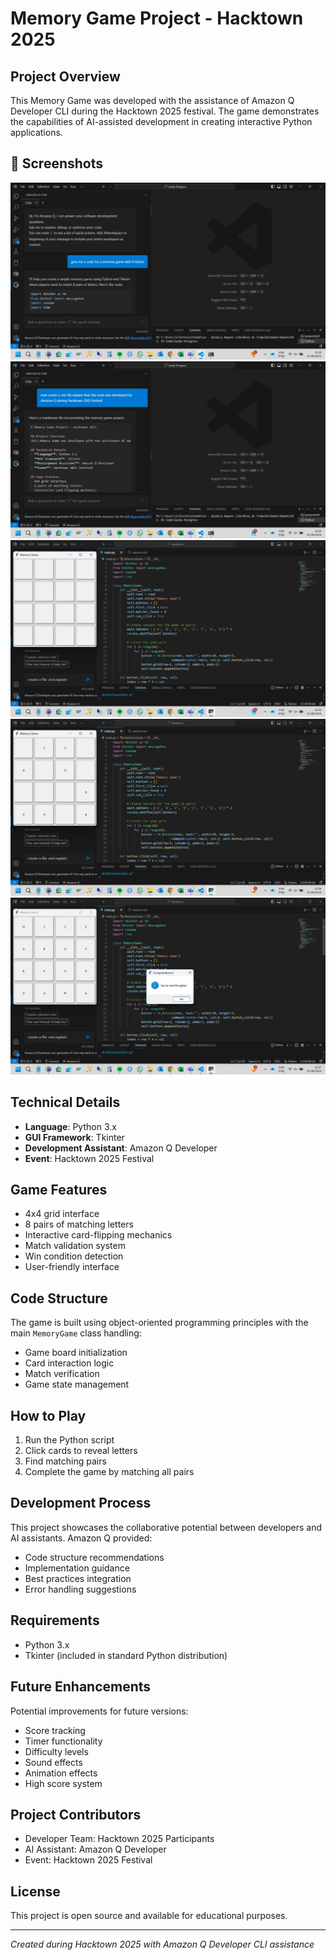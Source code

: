 # Memory Game Project - Hacktown 2025

## Project Overview
This Memory Game was developed with the assistance of Amazon Q Developer CLI during the Hacktown 2025 festival. The game demonstrates the capabilities of AI-assisted development in creating interactive Python applications.

## 📸 Screenshots

![Resposta do Prompt](imagem1.jpg)
![Solicitando o readme](imagem2.jpg)
![Inicio do Jogo](imagem3.jpg)
![Meio do Jogo](imagem4.jpg)
![Fim do Jogo](imagem5.jpg)

## Technical Details
- **Language**: Python 3.x
- **GUI Framework**: Tkinter
- **Development Assistant**: Amazon Q Developer
- **Event**: Hacktown 2025 Festival

## Game Features
- 4x4 grid interface
- 8 pairs of matching letters
- Interactive card-flipping mechanics
- Match validation system
- Win condition detection
- User-friendly interface

## Code Structure
The game is built using object-oriented programming principles with the main `MemoryGame` class handling:
- Game board initialization
- Card interaction logic
- Match verification
- Game state management

## How to Play
1. Run the Python script
2. Click cards to reveal letters
3. Find matching pairs
4. Complete the game by matching all pairs

## Development Process
This project showcases the collaborative potential between developers and AI assistants. Amazon Q provided:
- Code structure recommendations
- Implementation guidance
- Best practices integration
- Error handling suggestions

## Requirements
- Python 3.x
- Tkinter (included in standard Python distribution)

## Future Enhancements
Potential improvements for future versions:
- Score tracking
- Timer functionality
- Difficulty levels
- Sound effects
- Animation effects
- High score system

## Project Contributors
- Developer Team: Hacktown 2025 Participants
- AI Assistant: Amazon Q Developer
- Event: Hacktown 2025 Festival

## License
This project is open source and available for educational purposes.

---
*Created during Hacktown 2025 with Amazon Q Developer CLI assistance*


